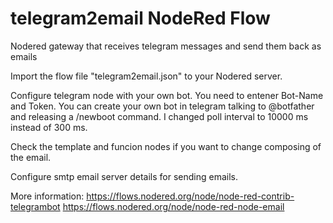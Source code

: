 # telegram2email NodeRed Flow
Nodered gateway that receives telegram messages and send them back as emails

Import the flow file "telegram2email.json" to your Nodered server.

Configure telegram node with your own bot. You need to entener Bot-Name and Token.
You can create your own bot in telegram talking to @botfather and releasing a /newboot command.
I changed poll interval to 10000 ms instead of 300 ms.


Check the template and funcion nodes if you want to change composing of the email.

Configure smtp email server details for sending emails.

More information:
https://flows.nodered.org/node/node-red-contrib-telegrambot
https://flows.nodered.org/node/node-red-node-email
